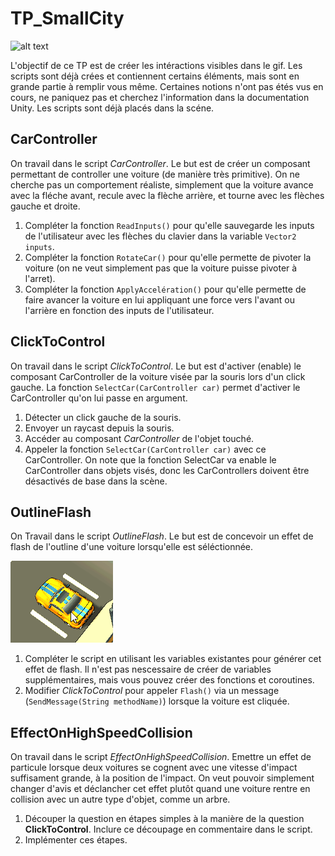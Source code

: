 ﻿# TP_SmallCity

![alt text](SmallCity_Demo.gif "Resultat")

L'objectif de ce TP est de créer les intéractions visibles dans le gif. Les scripts sont déjà crées et contiennent certains éléments, mais sont en grande partie à remplir vous même.
Certaines notions n'ont pas étés vus en cours, ne paniquez pas et cherchez l'information dans la documentation Unity.
Les scripts sont déjà placés dans la scéne.

## CarController

On travail dans le script *CarController*. Le but est de créer un composant permettant de controller une voiture (de manière très primitive). On ne cherche pas un comportement réaliste, simplement que la voiture avance avec la fléche avant, recule avec la flèche arrière, et tourne avec les flèches gauche et droite.
1. Compléter la fonction `ReadInputs()` pour qu'elle sauvegarde les inputs de l'utilisateur avec les flèches du clavier dans la variable `Vector2 inputs`.
2. Compléter la fonction `RotateCar()` pour qu'elle permette de pivoter la voiture (on ne veut simplement pas que la voiture puisse pivoter à l'arret).
3. Compléter la fonction `ApplyAccelération()` pour qu'elle permette de faire avancer la voiture en lui appliquant une force vers l'avant ou l'arrière en fonction des inputs de l'utilisateur.

## ClickToControl

On travail dans le script *ClickToControl*. Le but est d'activer (enable) le composant CarController de la voiture visée par la souris lors d'un click gauche. La fonction `SelectCar(CarController car)` permet d'activer le CarController qu'on lui passe en argument.
1. Détecter un click gauche de la souris.
2. Envoyer un raycast depuis la souris.
3. Accéder au composant *CarController* de l'objet touché.
4. Appeler la fonction `SelectCar(CarController car)` avec ce CarController.
On note que la fonction SelectCar va enable le CarController dans objets visés, donc les CarControllers doivent être désactivés de base dans la scène.

## OutlineFlash

On Travail dans le script *OutlineFlash*. Le but est de concevoir un effet de flash de l'outline d'une voiture lorsqu'elle est séléctionnée.

![alt text](SmallCity_Flash.gif "Flash")

1. Compléter le script en utilisant les variables existantes pour générer cet effet de flash. Il n'est pas nescessaire de créer de variables supplémentaires, mais vous pouvez créer des fonctions et coroutines.
2. Modifier *ClickToControl* pour appeler `Flash()` via un message (`SendMessage(String methodName)`) lorsque la voiture est cliquée.

## EffectOnHighSpeedCollision

On travail dans le script *EffectOnHighSpeedCollision*.
Emettre un effet de particule lorsque deux voitures se cognent avec une vitesse d'impact suffisament grande, à la position de l'impact. On veut pouvoir simplement changer d'avis et déclancher cet effet plutôt quand une voiture rentre en collision avec un autre type d'objet, comme un arbre.
1. Découper la question en étapes simples à la manière de la question **ClickToControl**. Inclure ce découpage en commentaire dans le script.
2. Implémenter ces étapes.
